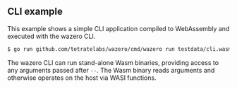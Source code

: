 ## CLI example

This example shows a simple CLI application compiled to WebAssembly and
executed with the wazero CLI.

```bash
$ go run github.com/tetratelabs/wazero/cmd/wazero run testdata/cli.wasm -- 3 4
```

The wazero CLI can run stand-alone Wasm binaries, providing access to any
arguments passed after `--`. The Wasm binary reads arguments and otherwise
operates on the host via WASI functions.
